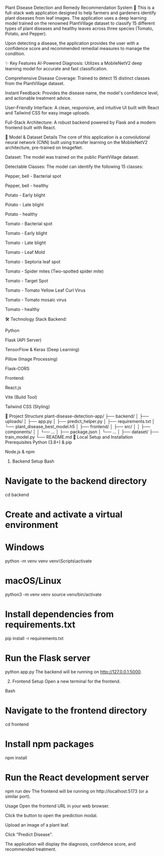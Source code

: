 Plant Disease Detection and Remedy Recommendation System 🌿
This is a full-stack web application designed to help farmers and gardeners identify plant diseases from leaf images. The application uses a deep learning model trained on the renowned PlantVillage dataset to classify 15 different types of plant diseases and healthy leaves across three species (Tomato, Potato, and Pepper).

Upon detecting a disease, the application provides the user with a confidence score and recommended remedial measures to manage the condition.

✨ Key Features
AI-Powered Diagnosis: Utilizes a MobileNetV2 deep learning model for accurate and fast classification.

Comprehensive Disease Coverage: Trained to detect 15 distinct classes from the PlantVillage dataset.

Instant Feedback: Provides the disease name, the model's confidence level, and actionable treatment advice.

User-Friendly Interface: A clean, responsive, and intuitive UI built with React and Tailwind CSS for easy image uploads.

Full-Stack Architecture: A robust backend powered by Flask and a modern frontend built with React.

🔬 Model & Dataset Details
The core of this application is a convolutional neural network (CNN) built using transfer learning on the MobileNetV2 architecture, pre-trained on ImageNet.

Dataset: The model was trained on the public PlantVillage dataset.

Detectable Classes: The model can identify the following 15 classes:

Pepper, bell - Bacterial spot

Pepper, bell - healthy

Potato - Early blight

Potato - Late blight

Potato - healthy

Tomato - Bacterial spot

Tomato - Early blight

Tomato - Late blight

Tomato - Leaf Mold

Tomato - Septoria leaf spot

Tomato - Spider mites (Two-spotted spider mite)

Tomato - Target Spot

Tomato - Tomato Yellow Leaf Curl Virus

Tomato - Tomato mosaic virus

Tomato - healthy

🛠️ Technology Stack
Backend:

Python

Flask (API Server)

TensorFlow & Keras (Deep Learning)

Pillow (Image Processing)

Flask-CORS

Frontend:

React.js

Vite (Build Tool)

Tailwind CSS (Styling)

📂 Project Structure
plant-disease-detection-app/
├── backend/
│   ├── uploads/
│   ├── app.py
│   ├── predict_helper.py
│   ├── requirements.txt
│   └── plant_disease_best_model.h5
│
├── frontend/
│   ├── src/
│   │   ├── components/
│   │   └── ...
│   ├── package.json
│   └── ...
│
├── dataset/
├── train_model.py
└── README.md
🚀 Local Setup and Installation
Prerequisites
Python (3.8+) & pip

Node.js & npm

1. Backend Setup
Bash

# Navigate to the backend directory
cd backend

# Create and activate a virtual environment
# Windows
python -m venv venv
venv\Scripts\activate
# macOS/Linux
python3 -m venv venv
source venv/bin/activate

# Install dependencies from requirements.txt
pip install -r requirements.txt

# Run the Flask server
python app.py
The backend will be running on http://127.0.0.1:5000.

2. Frontend Setup
Open a new terminal for the frontend.

Bash

# Navigate to the frontend directory
cd frontend

# Install npm packages
npm install

# Run the React development server
npm run dev
The frontend will be running on http://localhost:5173 (or a similar port).

Usage
Open the frontend URL in your web browser.

Click the button to open the prediction modal.

Upload an image of a plant leaf.

Click "Predict Disease".

The application will display the diagnosis, confidence score, and recommended treatment.
